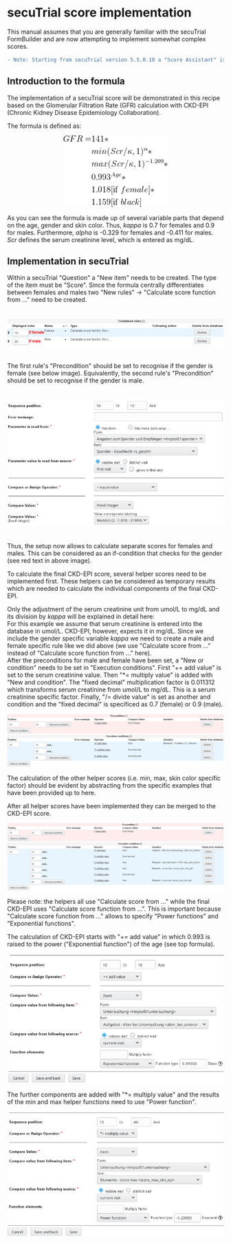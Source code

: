 # secuTrial score implementation

This manual assumes that you are generally familiar with the secuTrial FormBuilder and are now attempting to implement 
somewhat complex scores.

```diff
- Note: Starting from secuTrial version 5.5.0.10 a "Score Assistant" is available.
```

Introduction to the formula
------

The implementation of a secuTrial score will be demonstrated in this recipe based on the 
Glomerular Filtration Rate (GFR) calculation with CKD-EPI (Chronic Kidney Disease Epidemiology Collaboration).

<!---
https://www.codecogs.com/latex/eqneditor.php

formula source code

\begin{align*}
\\GFR {} = {}
& 141 * \\
& min(Scr/\kappa,1)^\alpha * \\
& max(Scr/\kappa, 1)^{-1.209} * \\
& 0.993^{Age} * \\
& 1.018 [\text{if } female] * \\
& 1.159 [\text{if } black]
\end{align*}
-->

The formula is defined as:
<p align="center">
  <img src="fig/gfr_ckd-epi.gif?raw=true"/>
</p>

As you can see the formula is made up of several variable parts that depend on the age, gender and skin color. 
Thus, *kappa* is 0.7 for females and 0.9 for males. Furthermore, *alpha* is -0.329 for females and -0.411 for males.
*Scr* defines the serum creatinine level, which is entered as mg/dL.

Implementation in secuTrial
------

Within a secuTrial "Question" a "New item" needs to be created. The type of the item must be "Score". Since the formula centrally differentiates between females and males two "New rules" &rarr; "Calculate score function from ..." need to be created. 
<br><br><br>
![iftoplevel](fig/if_toplevel.png "iftoplevel")
<br><br><br>
The first rule's "Precondition" should be set to recognise if the gender is female (see below image). Equivalently, the second rule's "Precondition" should be set to recognise if the gender is male. 
<br><br><br>
![iffemale](fig/if_female.png "iffemale")
<br><br><br>
Thus, the setup now allows to calculate separate scores for females and males. This can be considered as an if-condition that checks for the gender (see red text in above image). 

To calculate the final CKD-EPI score, several helper scores need to be implemented first. These helpers can be considered as temporary results which are needed to calculate the individual components of the final CKD-EPI.

Only the adjustment of the serum creatinine unit from umol/L to mg/dL and its division by *kappa* will be explained in detail here: <br>
For this example we assume that serum creatinine is entered into the database in umol/L. CKD-EPI, however, expects it in mg/dL.
Since we include the gender specific variable *kappa* we need to create a male and female specific rule like we did above 
(we use "Calculate score from ..." instead of "Calculate score function from ..." here). <br>
After the preconditions for male and female have been set, a "New or condition" needs to be set in "Execution conditions".
First "+= add value" is set to the serum creatinine value. Then "\*= multiply value" is added with "New and condition". 
The "fixed decimal" multiplication factor is 0.011312 which transforms serum creatinine from umol/L to mg/dL. 
This is a serum creatinine specific factor. Finally, "/= divide value" is set as another and condition and the "fixed decimal"
is specificed as 0.7 (female) or 0.9 (male).

![helper1](fig/helper_skr_kappa.png "helper1")

The calculation of the other helper scores (i.e. min, max, skin color specific factor) should be evident by abstracting from the specific examples that have been provided up to here.

After all helper scores have been implemented they can be merged to the CKD-EPI score. 

![ckdepi](fig/CKD-EPI.png "ckdepi")

Please note: the helpers all use "Calculate score from ..." while the final CKD-EPI uses "Calculate score function from ...". This is important because "Calculate score function from ..." allows to specify "Power functions" and "Exponential functions".

The calculation of CKD-EPI starts with "+= add value" in which 0.993 is raised to the power ("Exponential function") of the age (see top formula).

![ckdepi-comp1](fig/ckd-epi-component1.png "ckdepi-comp1")

The further components are added with "\*= multiply value" and the results of the min and max helper functions need to use "Power function".

![maxpow](fig/max_powered.png "maxpow")

